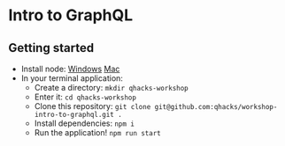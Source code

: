 # Intro to GraphQL

## Getting started

 - Install node: [Windows](https://blog.teamtreehouse.com/install-node-js-npm-windows) [Mac](https://blog.teamtreehouse.com/install-node-js-npm-windows)
 - In your terminal application:
   - Create a directory: `mkdir qhacks-workshop`
   - Enter it: `cd qhacks-workshop`
   - Clone this repository: `git clone git@github.com:qhacks/workshop-intro-to-graphql.git .`
   - Install dependencies: `npm i`
   - Run the application! `npm run start`